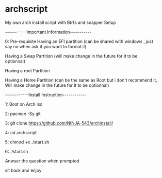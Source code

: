 # archscript
My own arch install script with Btrfs and snapper Setup

-----------Important Information-----------

0: Pre-requisite
Having an EFI partition (can be shared with windows , just say no when ask if you want to format it)

Having a Swap Partition (will make change in the future for it to be optionnal)

Having a root Partition 

Having a Home Partition (can be the same as Root but i don't recommend it, Will make change in the future for it to be optionnal)

------------Install Instruction------------

1: Boot on Arch Iso

2: pacman -Sy git

3: git clone https://github.com/NINJA-543/archinstall/

4: cd archscript

5: chmod +x ./start.sh

6: ./start.sh

Anwser the question when prompted

sit back and enjoy

